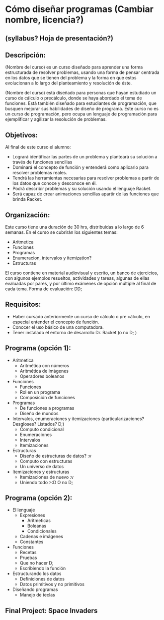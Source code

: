 # Cómo diseñar programas (Cambiar nombre, licencia?)

## (syllabus? Hoja de presentación?)

## Descripción:

(Nombre del curso) es un curso diseñado para aprender una forma estructurada de resolver problemas, usando una forma de pensar centrada en los datos que se tienen del problema y la forma en que estos 
evolucionan a lo largo del planteamiento y resolución de éste.

(Nombre del curso) está diseñado para personas que hayan estudiado un curso de cálculo o precálculo, donde se haya abordado el tema de funciones.
Está también diseñado para estudiantes de programación, que busquen mejorar sus habilidades de diseño de programa.
Este curso no es un curso de programación, pero ocupa un lenguaje de programación para ejemplificar y agilizar la resolución de problemas.

## Objetivos:

Al final de este curso el alumno:

 - Logrará identificar las partes de un problema y planteará su solución a través de funciones sencillas
 - Dominará el concepto de función y entenderá como aplicarlo para resolver problemas reales.
 - Tendrá las herramientas necesarias para resolver problemas a partir de los datos que conoce y desconoce en él.
 - Podrá describir problemas y su solución usando el lenguaje Racket.
 - Será capaz de crear animaciones sencillas apartir de las funciones que brinda Racket.

## Organización:

Este curso tiene una duración de 30 hrs, distribuidas a lo largo de 6 semanas. En el curso se cubrirán los siguientes temas:

 - Aritmetica
 - Funciones
 - Programas
 - Enumeracion, intervalos y itemization?
 - Estructuras

El curso contiene en material audiovisual y escrito, un banco de ejercicios, con algunos ejemplos resueltos, actividades y tareas, algunas de ellas evaluadas por pares, y por último exámenes de opción 
múltiple al final de cada tema.
Forma de evaluación: DD;

## Requisitos:

- Haber cursado anteriormente un curso de cálculo o pre cálculo, en especial entender el concepto de función.
- Conocer el uso básico de una computadora.
- Tener instalado el entorno de desarrollo Dr. Racket (o no D; )

## Programa (opción 1):

- Aritmetica
  - Aritmética con números
  - Aritmética de imágenes
  - Operadores boleanos
- Funciones
  - Funciones
  - Rol en un programa
  - Composición de funciones
- Programas
  - De funciones a programas
  - Diseño de mundos
- Intervalos, enumeraciones y itemizaciones (particularizaciones? Desgloses? Listados? D;)
  - Computo condicional
  - Enumeraciones
  - Intervalos
  - Itemizaciones
- Estructuras
  - Diseño de estructuras de datos? :v
  - Computo con estructuras
  - Un universo de datos
- Itemizaciones y estructuras
  - Itemizaciones de nuevo :v
  - Uniendo todo >:D
O no D;

## Programa (opción 2):

- El lenguaje
  - Expresiones
    - Aritmeticas
    - Boleanas 
    - Condicionales
  - Cadenas e imágenes
  - Constantes
- Funciones
  - Recetas
  - Pruebas
  - Que no hacer D;
  - Escribiendo la función
- Estructurando los datos
  - Definiciones de datos
  - Datos primitivos y no primitivos
- Diseñando programas
  - Manejo de teclas

## Final Project: Space Invaders
